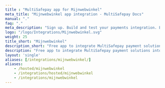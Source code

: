 ```yaml
---
title : "MultiSafepay app for Mijnwebwinkel"
meta_title: "Mijnwebwinkel app integration - MultiSafepay Docs"
manual: "."
faq: "."
meta_description: "Sign up. Build and test your payments integration. Explore our products and services. Use our API Reference, SDKs, and wrappers. Get support."
logo: "/logo/Integrations/Mijnwebwinkel.svg"
weight: 25
title_short: "Mijnwebwinkel"
description_short: "Free app to integrate MultiSafepay payment solutions into your Mijnwebwinkel"
description: "Free app to integrate MultiSafepay payment solutions into your Mijnwebwinkel. This app is managed by our partner Mijnwebwinkel (MyOnlineStore)."
layout: 'single'
aliases: [/integrations/mijnwebwinkel/]
aliases: 
    - /hosted/mijnwebwinkel
    - /integrations/hosted/mijnwebwinkel
    - /integrations/mijnwebwinkel
---
```


